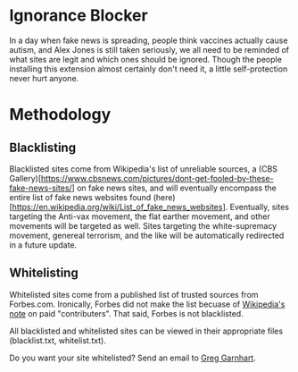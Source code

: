 # Ignorance Blocker

In a day when fake news is spreading, people think vaccines actually cause autism, and Alex Jones is still taken seriously, we all need to be reminded of what sites are legit and which ones should be ignored. Though the people installing this extension almost certainly don't need it, a little self-protection never hurt anyone.

# Methodology
## Blacklisting
Blacklisted sites come from Wikipedia's list of unreliable sources, a (CBS Gallery)[https://www.cbsnews.com/pictures/dont-get-fooled-by-these-fake-news-sites/] on fake news sites, and will eventually encompass the entire list of fake news websites found (here)[https://en.wikipedia.org/wiki/List_of_fake_news_websites]. Eventually, sites targeting the Anti-vax movement, the flat earther movement, and other movements will be targeted as well. Sites targeting the white-supremacy movement, genereal terrorism, and the like will be automatically redirected in a future update.

## Whitelisting
Whitelisted sites come from a published list of trusted sources from Forbes.com. Ironically, Forbes did not make the list becuase of [Wikipedia's note](https://en.wikipedia.org/wiki/Wikipedia:Potentially_unreliable_sources#News_media) on paid "contributers". That said, Forbes is not blacklisted.

All blacklisted and whitelisted sites can be viewed in their appropriate files (blacklist.txt, whitelist.txt).

Do you want your site whitelisted? Send an email to [Greg Garnhart](mailto:greg.garnhart12@gmail.com).
